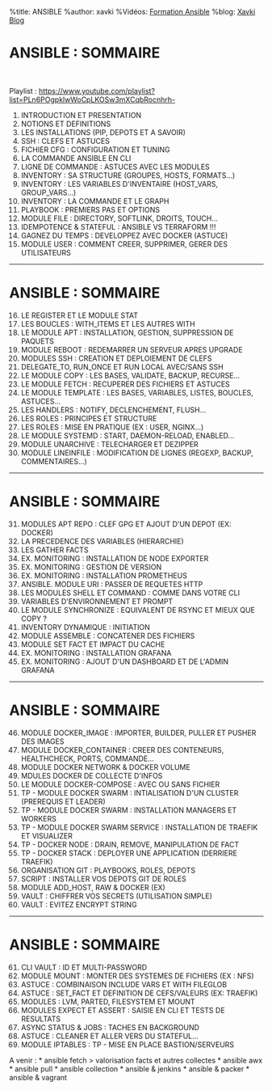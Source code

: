%title: ANSIBLE
%author: xavki
%Vidéos: [Formation Ansible](https://www.youtube.com/playlist?list=PLn6POgpklwWoCpLKOSw3mXCqbRocnhrh-)
%blog: [Xavki Blog](https://xavki.blog)

# ANSIBLE : SOMMAIRE

<br>

Playlist : https://www.youtube.com/playlist?list=PLn6POgpklwWoCpLKOSw3mXCqbRocnhrh-

1. INTRODUCTION ET PRESENTATION
2. NOTIONS ET DEFINITIONS
3. LES INSTALLATIONS (PIP, DEPOTS ET A SAVOIR)
4. SSH : CLEFS ET ASTUCES
5. FICHIER CFG : CONFIGURATION ET TUNING
6. LA COMMANDE ANSIBLE EN CLI
7. LIGNE DE COMMANDE : ASTUCES AVEC LES MODULES
8. INVENTORY : SA STRUCTURE (GROUPES, HOSTS, FORMATS...)
9. INVENTORY : LES VARIABLES D'INVENTAIRE (HOST_VARS, GROUP_VARS...)
10. INVENTORY : LA COMMANDE ET LE GRAPH
11. PLAYBOOK : PREMIERS PAS ET OPTIONS
12. MODULE FILE : DIRECTORY, SOFTLINK, DROITS, TOUCH...
13. IDEMPOTENCE & STATEFUL : ANSIBLE VS TERRAFORM !!!
14. GAGNEZ DU TEMPS : DEVELOPPEZ AVEC DOCKER (ASTUCE)
15. MODULE USER : COMMENT CREER, SUPPRIMER, GERER DES UTILISATEURS

---------------------------------------------------------------------------------------------

# ANSIBLE : SOMMAIRE


16. LE REGISTER ET LE MODULE STAT
17. LES BOUCLES : WITH_ITEMS ET LES AUTRES WITH
18. LE MODULE APT : INSTALLATION, GESTION, SUPPRESSION DE PAQUETS
19. MODULE REBOOT : REDEMARRER UN SERVEUR APRES UPGRADE
20. MODULES SSH : CREATION ET DEPLOIEMENT DE CLEFS
21. DELEGATE_TO, RUN_ONCE ET RUN LOCAL AVEC/SANS SSH
22. LE MODULE COPY : LES BASES, VALIDATE, BACKUP, RECURSE...
23. LE MODULE FETCH : RECUPERER DES FICHIERS ET ASTUCES
24. LE MODULE TEMPLATE : LES BASES, VARIABLES, LISTES, BOUCLES, ASTUCES...
25. LES HANDLERS : NOTIFY, DECLENCHEMENT, FLUSH...
26. LES ROLES : PRINCIPES ET STRUCTURE
27. LES ROLES : MISE EN PRATIQUE (EX : USER, NGINX...)
28. LE MODULE SYSTEMD : START, DAEMON-RELOAD, ENABLED...
29. MODULE UNARCHIVE : TELECHARGER ET DEZIPPER
30. MODULE LINEINFILE : MODIFICATION DE LIGNES (REGEXP, BACKUP, COMMENTAIRES...)

---------------------------------------------------------------------------------------------

# ANSIBLE : SOMMAIRE


31. MODULES APT REPO : CLEF GPG ET AJOUT D'UN DEPOT (EX: DOCKER)
32. LA PRECEDENCE DES VARIABLES (HIERARCHIE)
33. LES GATHER FACTS
34. EX. MONITORING : INSTALLATION DE NODE EXPORTER
35. EX. MONITORING : GESTION DE VERSION
36. EX. MONITORING : INSTALLATION PROMETHEUS
37. ANSIBLE. MODULE URI : PASSER DE REQUETES HTTP
38. LES MODULES SHELL ET COMMAND : COMME DANS VOTRE CLI
39. VARIABLES D'ENVIRONNEMENT ET PROMPT
40. LE MODULE SYNCHRONIZE : EQUIVALENT DE RSYNC ET MIEUX QUE COPY ?
41. INVENTORY DYNAMIQUE : INITIATION
42. MODULE ASSEMBLE : CONCATENER DES FICHIERS
43. MODULE SET FACT ET IMPACT DU CACHE
44. EX. MONITORING : INSTALLATION GRAFANA
45. EX. MONITORING : AJOUT D'UN DASHBOARD ET DE L'ADMIN GRAFANA

---------------------------------------------------------------------------------------------

# ANSIBLE : SOMMAIRE


46. MODULE DOCKER_IMAGE : IMPORTER, BUILDER, PULLER ET PUSHER DES IMAGES
47. MODULE DOCKER_CONTAINER : CREER DES CONTENEURS, HEALTHCHECK, PORTS, COMMANDE...
48. MODULE DOCKER NETWORK & DOCKER VOLUME
49. MDULES DOCKER DE COLLECTE D'INFOS
50. LE MODULE DOCKER-COMPOSE : AVEC OU SANS FICHIER
51. TP - MODULE DOCKER SWARM : INTIALISATION D'UN CLUSTER (PREREQUIS ET LEADER)
52. TP - MODULE DOCKER SWARM : INSTALLATION MANAGERS ET WORKERS
53. TP - MODULE DOCKER SWARM SERVICE : INSTALLATION DE TRAEFIK ET VISUALIZER
54. TP - DOCKER NODE : DRAIN, REMOVE, MANIPULATION DE FACT
55. TP - DOCKER STACK : DEPLOYER UNE APPLICATION (DERRIERE TRAEFIK)
56. ORGANISATION GIT : PLAYBOOKS, ROLES, DEPOTS
57. SCRIPT : INSTALLER VOS DEPOTS GIT DE ROLES
58. MODULE ADD_HOST, RAW & DOCKER (EX)
59. VAULT : CHIFFRER VOS SECRETS (UTILISATION SIMPLE)
60. VAULT : EVITEZ ENCRYPT STRING

---------------------------------------------------------------------------------------------

# ANSIBLE : SOMMAIRE


61. CLI VAULT : ID ET MULTI-PASSWORD
62. MODULE MOUNT : MONTER DES SYSTEMES DE FICHIERS (EX : NFS)
63. ASTUCE : COMBINAISON INCLUDE VARS ET WITH FILEGLOB
64. ASTUCE : SET_FACT ET DEFINITION DE CEFS/VALEURS (EX: TRAEFIK)
65. MODULES : LVM, PARTED, FILESYSTEM ET MOUNT
66. MODULES EXPECT ET ASSERT : SAISIE EN CLI ET TESTS DE RESULTATS
67. ASYNC STATUS & JOBS : TACHES EN BACKGROUND
68. ASTUCE : CLEANER ET ALLER VERS DU STATEFUL...
69. MODULE IPTABLES : TP - MISE EN PLACE BASTION/SERVEURS

A venir :
		* ansible fetch > valorisation facts et autres collectes
		* ansible awx
		* ansible pull
		* ansible collection
		* ansible & jenkins
		* ansible & packer
		* ansible & vagrant
